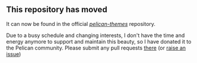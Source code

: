 ## This repository has moved

It can now be found in the official [*pelican-themes*](https://github.com/getpelican/pelican-themes/tree/master/pelican-bootstrap3) repository.

Due to a busy schedule and changing interests, I don't have the time and energy anymore to support and maintain this beauty, so I have donated it to the Pelican community. Please submit any pull requests [there](https://github.com/getpelican/pelican-themes/pulls) (or [raise an issue](https://github.com/getpelican/pelican-themes/issues))